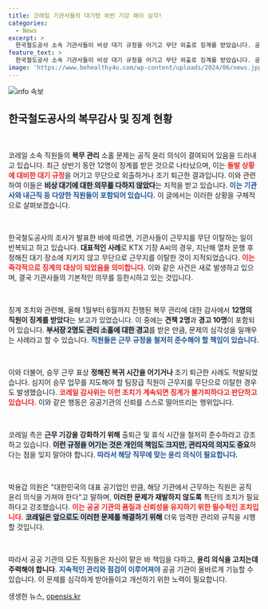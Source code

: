 ```yaml
---
title: 코레일 기관사들의 대기령 위반 기강 해이 심각!
categories:
  - News
excerpt: >
  한국철도공사 소속 기관사들이 비상 대기 규정을 어기고 무단 외출로 징계를 받았습니다. 공직 윤리 의식 부재가 문제로 지적되며, 근무 기강 확립을 위한 특별 조치가 요구되고 있습니다.
feature_text: >
  한국철도공사 소속 기관사들이 비상 대기 규정을 어기고 무단 외출로 징계를 받았습니다. 공직 윤리 의식 부재가 문제로 지적되며, 근무 기강 확립을 위한 특별 조치가 요구되고 있습니다.
image: 'https://www.behealthy4u.com/wp-content/uploads/2024/06/news.jpg'
---
```


<p><img src="https://www.behealthy4u.com/wp-content/uploads/2024/06/news.jpg" alt="info 속보" /></p>

<h2 data-ke-size="size26">한국철도공사의 복무감사 및 징계 현황</h2>

<p data-ke-size="size16">&nbsp;</p>

<p>코레일 소속 직원들의 <b>복무 관리</b> 소홀 문제는 공직 윤리 의식이 결여되어 있음을 드러내고 있습니다. 최근 상반기 동안 12명이 징계를 받은 것으로 나타났으며, 이는 <b><span style="color: #ee2323;">돌발 상황에 대비한 대기 규정</span></b>을 어기고 무단으로 외출하거나 조기 퇴근한 결과입니다. 이와 관련하여 이들은 <b><span style="background-color: #21538527;">비상 대기에 대한 의무를 다하지 않았다</span></b>는 지적을 받고 있습니다. <b><span style="color: #1a5490;">이는 기관사와 내근직 등 다양한 직원들이 포함되어 있습니다.</span></b> 이 글에서는 이러한 상황을 구체적으로 살펴보겠습니다.</p>

<p data-ke-size="size16">&nbsp;</p>

<p>한국철도공사의 조사가 발표한 바에 따르면, 기관사들이 근무지를 무단 이탈하는 일이 반복되고 하고 있습니다. <b>대표적인 사례</b>로 KTX 기장 A씨의 경우, 지난해 열차 운행 후 정해진 대기 장소에 지키지 않고 무단으로 근무지를 이탈한 것이 지적되었습니다. <b><span style="color: #ee2323;">이는 즉각적으로 징계의 대상이 되었음을 의미합니다.</span></b> 이와 같은 사건은 새로 발생하고 있으며, 결국 기관사들의 기본적인 의무를 등한시하고 있는 것입니다.</p>

<p data-ke-size="size16">&nbsp;</p>

<p>징계 조치와 관련해, 올해 1월부터 6월까지 진행된 복무 관리에 대한 감사에서 <strong>12명의 직원이 징계를 받았다</strong>는 보고가 있었습니다. 이 중에는 <b>견책 2명</b>과 <b>경고 10명</b>이 포함되어 있습니다. <b><span style="background-color: #21538527;">부서장 2명도 관리 소홀에 대한 경고</span></b>를 받은 만큼, 문제의 심각성을 일깨우는 사례라고 할 수 있습니다. <b><span style="color: #1a5490;">직원들은 근무 규정을 철저히 준수해야 할 책임이 있습니다.</span></b></p>

<p data-ke-size="size16">&nbsp;</p>

<p>이와 더불어, 승무 근무 표상 <b>정해진 복귀 시간을 어기거나</b> 조기 퇴근한 사례도 적발되었습니다. 심지어 승무 업무를 지도해야 할 팀장급 직원이 근무지를 무단으로 이탈한 경우도 발생했습니다. <b><span style="color: #ee2323;">코레일 감사위는 이런 조치가 계속되면 징계가 불가피하다고 판단하고 있습니다.</span></b> 이와 같은 행동은 공공기관의 신뢰를 스스로 떨어뜨리는 행위입니다.</p>

<p data-ke-size="size16">&nbsp;</p>

<p>코레일 측은 <b>근무 기강을 강화하기 위해</b> 출퇴근 및 휴식 시간을 철저히 준수하라고 강조하고 있습니다. <b><span style="background-color: #21538527;">이런 규정을 어기는 것은 개인의 책임도 크지만, 관리자의 의지도 중요</span></b>하다는 점을 잊지 말아야 합니다. <b><span style="color: #1a5490;">따라서 해당 직무에 맞는 윤리 의식이 필요합니다.</span></b></p>

<p data-ke-size="size16">&nbsp;</p>

<p>박용갑 의원은 "대한민국의 대표 공기업인 만큼, 해당 기관에서 근무하는 직원은 공직 윤리 의식을 가져야 한다"고 말하며, <b>이러한 문제가 재발하지 않도록</b> 특단의 조치가 필요하다고 강조했습니다. <b><span style="color: #ee2323;">이는 공공 기관의 품질과 신뢰성을 유지하기 위한 필수적인 조치입니다.</span></b> <b><span style="background-color: #21538527;">코레일은 앞으로도 이러한 문제를 해결하기 위해</span></b> 더욱 엄격한 관리와 규칙을 시행할 것입니다.</p>

<p data-ke-size="size16">&nbsp;</p>

<p>따라서 공공 기관의 모든 직원들은 자신이 맡은 바 책임을 다하고, <b>윤리 의식을 고치는데 주력해야 합니다</b>. <b><span style="color: #1a5490;">지속적인 관리와 점검이 이루어져야</span></b> 공공 기관이 올바르게 기능할 수 있습니다. 이 문제를 심각하게 받아들이고 개선하기 위한 노력이 필요합니다.</p>
생생한 뉴스, <a href="https://opensis.kr" rel="dofollow">opensis.kr</a>


